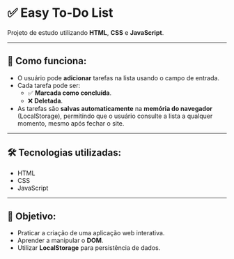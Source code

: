 # ✅ Easy To-Do List

Projeto de estudo utilizando **HTML**, **CSS** e **JavaScript**.

---

## 🚀 Como funciona:

- O usuário pode **adicionar** tarefas na lista usando o campo de entrada.
- Cada tarefa pode ser:
  - ✅ **Marcada como concluída**.
  - ❌ **Deletada**.
- As tarefas são **salvas automaticamente** na **memória do navegador** (LocalStorage), permitindo que o usuário consulte a lista a qualquer momento, mesmo após fechar o site.

---

## 🛠️ Tecnologias utilizadas:

- HTML
- CSS
- JavaScript

---

## 🎯 Objetivo:

- Praticar a criação de uma aplicação web interativa.
- Aprender a manipular o **DOM**.
- Utilizar **LocalStorage** para persistência de dados.
